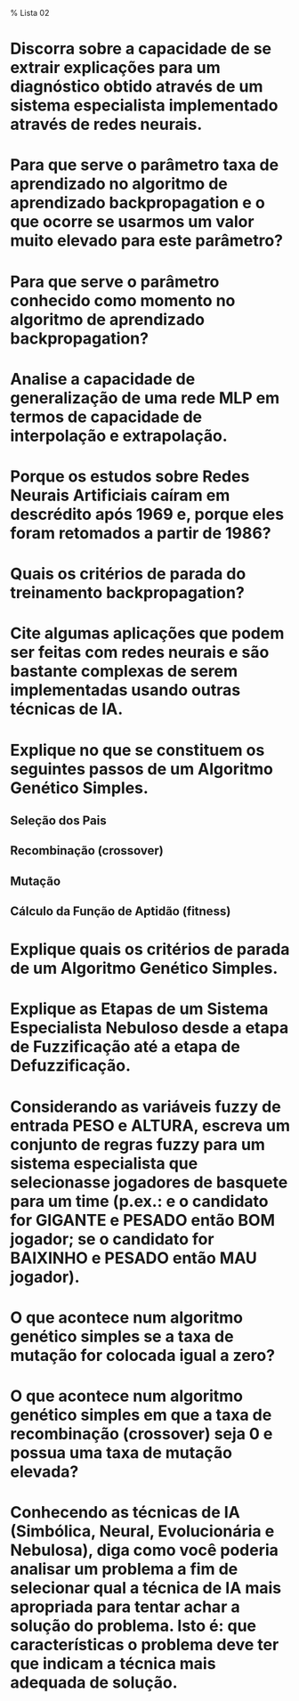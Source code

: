 % Lista 02

# Discorra sobre a capacidade de se extrair explicações para um diagnóstico obtido através de um sistema especialista implementado através de redes neurais.

# Para que serve o parâmetro taxa de aprendizado no algoritmo de aprendizado backpropagation e o que ocorre se usarmos um valor muito elevado para este parâmetro?

# Para que serve o parâmetro conhecido como momento no algoritmo de aprendizado backpropagation?

# Analise a capacidade de generalização de uma rede MLP em termos de capacidade de interpolação e extrapolação.

# Porque os estudos sobre Redes Neurais Artificiais caíram em descrédito após 1969 e, porque eles foram retomados a partir de 1986?

# Quais os critérios de parada do treinamento backpropagation?

# Cite algumas aplicações que podem ser feitas com redes neurais e são bastante complexas de serem implementadas usando outras técnicas de IA.

# Explique no que se constituem os seguintes passos de um Algoritmo Genético Simples.

## Seleção dos Pais

## Recombinação (crossover)

## Mutação

## Cálculo da Função de Aptidão (fitness)

# Explique quais os critérios de parada de um Algoritmo Genético Simples.

# Explique as Etapas de um Sistema Especialista Nebuloso desde a etapa de Fuzzificação até a etapa de Defuzzificação.

# Considerando as variáveis fuzzy de entrada PESO e ALTURA, escreva um conjunto de regras fuzzy para um sistema especialista que selecionasse jogadores de basquete para um time (p.ex.: e o candidato for GIGANTE e PESADO então BOM jogador; se o candidato for BAIXINHO e PESADO então MAU jogador).

# O que acontece num algoritmo genético simples se a taxa de mutação for colocada igual a zero?

# O que acontece num algoritmo genético simples em que a taxa de recombinação (crossover) seja 0 e possua uma taxa de mutação elevada?

# Conhecendo as técnicas de IA (Simbólica, Neural, Evolucionária e Nebulosa), diga como você poderia analisar um problema a fim de selecionar qual a técnica de IA mais apropriada para tentar achar a solução do problema. Isto é: que características o problema deve ter que indicam a técnica mais adequada de solução.